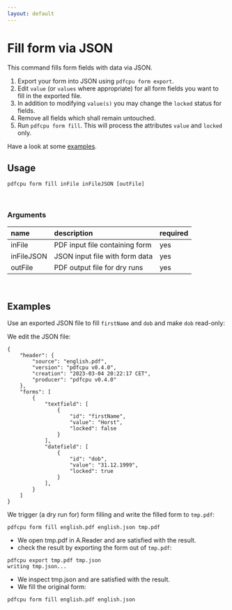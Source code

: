 ```yaml
---
layout: default
---
```


# Fill form via JSON

This command fills form fields with data via JSON.

1. Export your form into JSON using `pdfcpu form export`.
2. Edit `value` (or `values` where appropriate) for all form fields you want to fill in the exported file.
3. In addition to modifying `value(s)` you may change the `locked` status for fields.
3. Remove all fields which shall remain untouched.
4. Run `pdfcpu form fill`. This will process the attributes `value` and `locked` only.

Have a look at some [examples](#examples). 

## Usage

```
pdfcpu form fill inFile inFileJSON [outFile]
```
<br>

### Arguments

| name         | description         | required
|:-------------|:--------------------|:--------
| inFile       | PDF input file containing form      | yes
| inFileJSON   | JSON input file with form data    | yes
| outFile      | PDF output file for dry runs      | yes

<br>

## Examples

Use an exported JSON file to fill `firstName` and `dob` and make `dob` read-only:

We edit the JSON file:
```
{
	"header": {
		"source": "english.pdf",
		"version": "pdfcpu v0.4.0",
		"creation": "2023-03-04 20:22:17 CET",
		"producer": "pdfcpu v0.4.0"
	},
	"forms": [
		{
			"textfield": [
				{
					"id": "firstName",
					"value": "Horst",
					"locked": false
				}
			],
			"datefield": [
				{
					"id": "dob",
					"value": "31.12.1999",
					"locked": true
				}
			],
		}
	]
}
```

We trigger (a dry run for) form filling and write the filled form to `tmp.pdf`:
```
pdfcpu form fill english.pdf english.json tmp.pdf
```

* We open tmp.pdf in A.Reader and are satisfied with the result.
* check the result by exporting the form out of `tmp.pdf`:

```
pdfcpu export tmp.pdf tmp.json
writing tmp.json...
```

* We inspect tmp.json and are satisfied with the result.
* We fill the original form:

```
pdfcpu form fill english.pdf english.json
```
